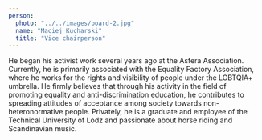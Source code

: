 ```yaml
---
person:
  photo: "../../images/board-2.jpg"
  name: "Maciej Kucharski"
  title: "Vice chairperson"
---
```


He began his activist work several years ago at the Asfera Association. Currently, he is primarily associated with the Equality Factory Association, where he works for the rights and visibility of people under the LGBTQIA+ umbrella. He firmly believes that through his activity in the field of promoting equality and anti-discrimination education, he contributes to spreading attitudes of acceptance among society towards non-heteronormative people.
Privately, he is a graduate and employee of the Technical University of Lodz and passionate about horse riding and Scandinavian music.